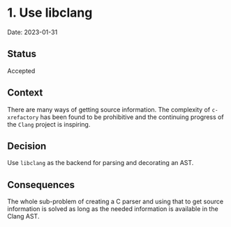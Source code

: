 # 1. Use libclang

Date: 2023-01-31

## Status

Accepted

## Context

There are many ways of getting source information. The complexity of `c-xrefactory` has been found to be prohibitive and the continuing progress of the `Clang` project is inspiring.

## Decision

Use `libclang` as the backend for parsing and decorating an AST.

## Consequences

The whole sub-problem of creating a C parser and using that to get source information is solved as long as the needed information is available in the Clang AST.
